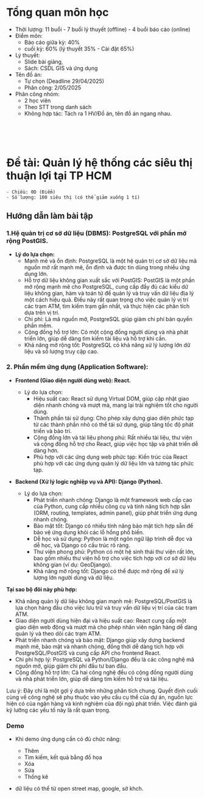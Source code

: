 # Tổng quan môn học

- Thời lượng: 11 buổi - 7 buổi lý thuyết (offline) - 4 buổi báo cáo (online)
- Điểm môn: 
    + Báo cáo giữa kỳ: 40%
    + cuối kỳ: 60% (lý thuyết 35% - Cài đặt 65%)
- Lý thuyết: 
    + Slide bài giảng, 
    + Sách: CSDL GIS và ứng dụng
- Tên đồ án:
    + Tự chọn (Deadline 29/04/2025)
    + Phân công: 2/05/2025
- Phân công nhóm:
    + 2 học viên
    + Theo STT trong danh sách 
    + Không hợp tác: Tách ra 1 HV/Đồ án, tên đồ án ngang nhau.


<br />
<br />
<br />

# Đề tài: Quản lý hệ thống các siêu thị thuận lợi tại TP HCM
    - Chiều: 0D (Điểm)
    - Số lượng: 100 siêu thị (có thể giảm xuống 1 tí)

## Hướng dẫn làm bài tập

### 1.Hệ quản trị cơ sở dữ liệu (DBMS): PostgreSQL với phần mở rộng PostGIS.
 * **Lý do lựa chọn:**
   * Mạnh mẽ và ổn định: PostgreSQL là một hệ quản trị cơ sở dữ liệu mã nguồn mở rất mạnh mẽ, ổn định và được tin dùng trong nhiều ứng dụng lớn.
   * Hỗ trợ dữ liệu không gian xuất sắc với PostGIS: PostGIS là một phần mở rộng mạnh mẽ cho PostgreSQL, cung cấp đầy đủ các kiểu dữ liệu không gian, hàm và toán tử để quản lý và truy vấn dữ liệu địa lý một cách hiệu quả. Điều này rất quan trọng cho việc quản lý vị trí các trạm ATM, tìm kiếm trạm gần nhất, và thực hiện các phân tích dựa trên vị trí.
   * Chi phí: Là mã nguồn mở, PostgreSQL giúp giảm chi phí bản quyền phần mềm.
   * Cộng đồng hỗ trợ lớn: Có một cộng đồng người dùng và nhà phát triển lớn, giúp dễ dàng tìm kiếm tài liệu và hỗ trợ khi cần.
   * Khả năng mở rộng tốt: PostgreSQL có khả năng xử lý lượng lớn dữ liệu và số lượng truy cập cao.


### 2. Phần mềm ứng dụng (Application Software):

 * **Frontend (Giao diện người dùng web): React.**
   * Lý do lựa chọn:
     * Hiệu suất cao: React sử dụng Virtual DOM, giúp cập nhật giao diện nhanh chóng và mượt mà, mang lại trải nghiệm tốt cho người dùng.
     * Thành phần tái sử dụng: Cho phép xây dựng giao diện phức tạp từ các thành phần nhỏ có thể tái sử dụng, giúp tăng tốc độ phát triển và bảo trì.
     * Cộng đồng lớn và tài liệu phong phú: Rất nhiều tài liệu, thư viện và cộng đồng hỗ trợ cho React, giúp việc học tập và phát triển dễ dàng hơn.
     * Phù hợp với các ứng dụng web phức tạp: Kiến trúc của React phù hợp với các ứng dụng quản lý dữ liệu lớn và tương tác phức tạp.

 * **Backend (Xử lý logic nghiệp vụ và API): Django (Python).**
   * Lý do lựa chọn:
     * Phát triển nhanh chóng: Django là một framework web cấp cao của Python, cung cấp nhiều công cụ và tính năng tích hợp sẵn (ORM, routing, templates, admin panel), giúp phát triển ứng dụng nhanh chóng.
     * Bảo mật tốt: Django có nhiều tính năng bảo mật tích hợp sẵn để bảo vệ ứng dụng khỏi các lỗ hổng phổ biến.
     * Dễ học và sử dụng: Python là một ngôn ngữ lập trình dễ đọc và dễ học, và Django có cấu trúc rõ ràng.
     * Thư viện phong phú: Python có một hệ sinh thái thư viện rất lớn, bao gồm nhiều thư viện hỗ trợ cho việc tích hợp với cơ sở dữ liệu không gian (ví dụ: GeoDjango).
     * Khả năng mở rộng tốt: Django có thể được mở rộng để xử lý lượng lớn người dùng và dữ liệu.

**Tại sao bộ đôi này phù hợp:**
 * Khả năng quản lý dữ liệu không gian mạnh mẽ: PostgreSQL/PostGIS là lựa chọn hàng đầu cho việc lưu trữ và truy vấn dữ liệu vị trí của các trạm ATM.
 * Giao diện người dùng hiện đại và hiệu suất cao: React cung cấp một giao diện web động và mượt mà cho phép nhân viên ngân hàng dễ dàng quản lý và theo dõi các trạm ATM.
 * Phát triển nhanh chóng và bảo mật: Django giúp xây dựng backend mạnh mẽ, bảo mật và nhanh chóng, đồng thời dễ dàng tích hợp với PostgreSQL/PostGIS và cung cấp API cho frontend React.
 * Chi phí hợp lý: PostgreSQL và Python/Django đều là các công nghệ mã nguồn mở, giúp giảm chi phí đầu tư ban đầu.
 * Cộng đồng hỗ trợ lớn: Cả hai công nghệ đều có cộng đồng người dùng và nhà phát triển lớn, giúp dễ dàng tìm kiếm hỗ trợ và tài liệu.

Lưu ý: Đây chỉ là một gợi ý dựa trên những phân tích chung. Quyết định cuối cùng về công nghệ sẽ phụ thuộc vào yêu cầu cụ thể của dự án, nguồn lực hiện có của ngân hàng và kinh nghiệm của đội ngũ phát triển. Việc đánh giá kỹ lưỡng các yếu tố này là rất quan trọng.



### Demo
- Khi demo ứng dụng cần có đủ chức năng:
    - Thêm
    - Tìm kiếm, kết quả bằng đồ họa 
    - Xóa 
    - Sửa 
    - Thống kê 

- dữ liệu có thể từ open street map, google, sở khch. 